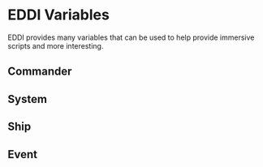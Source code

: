 ﻿# EDDI Variables

EDDI provides many variables that can be used to help provide immersive scripts and more interesting.

## Commander

## System


## Ship


## Event
